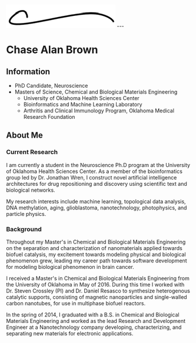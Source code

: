<picture>
  <source media="(prefers-color-scheme: dark)" srcset="images/logo_dark.jpg">
  <img alt="Light: 'Consider switching to dark mode!' Dark: ''" src="images/logo.jpg">
</picture>
---

# Chase Alan Brown
## Information
  - PhD Candidate, Neuroscience
  - Masters of Science, Chemical and Biological Materials Engineering
    - University of Oklahoma Health Sciences Center
    - Bioinformatics and Machine Learning Laboratory
    - Arthritis and Clinical Immunology Program, Oklahoma Medical Research Foundation

## About Me
### Current Research
  I am currently a student in the Neuroscience Ph.D program at the University of Oklahoma Health Sciences Center. 
  As a member of the bioinformatics group led by Dr. Jonathan Wren, I construct novel artificial intelligence architectures for drug repositioning and discovery using scientific text and biological networks. 

  My research interests include machine learning, topological data analysis, DNA methylation, aging, glioblastoma, nanotechnology, photophysics, and particle physics.

### Background
  Throughout my Master's in Chemical and Biological Materials Engineering on the separation and characterization of nanomaterials applied towards biofuel catalysis, my excitement towards modeling physical and biological phenomenon grew, leading my career path towards software development for modeling biological phenomenon in brain cancer.

  I received a Master's in Chemical and Biological Materials Engineering from the University of Oklahoma in May of 2016. During this time I worked with Dr. Steven Crossley (PI) and Dr. Daniel Resasco to synthesize heterogenous catalytic supports, consisting of magnetic nanoparticles and single-walled carbon nanotubes, for use in multiphase biofuel reactors.

  In the spring of 2014, I graduated with a B.S. in Chemical and Biological Materials Engineering and worked as the lead Research and Development Engineer at a Nanotechnology company developing, characterizing, and separating new materials for electronic applications.
